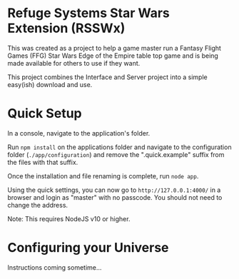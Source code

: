 # Refuge Systems Star Wars Extension (RSSWx)

This was created as a project to help a game master run a Fantasy Flight Games (FFG) Star Wars Edge of the Empire table top game and is being made available for others to use if they want.

This project combines the Interface and Server project into a simple easy(ish) download and use.

# Quick Setup

In a console, navigate to the application's folder.

Run `npm install` on the applications folder and navigate to the configuration folder (`./app/configuration`) and remove the ".quick.example" suffix from the files with that suffix.

Once the installation and file renaming is complete, run `node app`.

Using the quick settings, you can now go to `http://127.0.0.1:4000/` in a browser and login as "master" with no passcode. You should not need to change the address.

Note: This requires NodeJS v10 or higher.

# Configuring your Universe

Instructions coming sometime...
